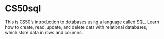 # CS50sql
This is CS50’s introduction to databases using a language called SQL. Learn how to create, read, update, and delete data with relational databases, which store data in rows and columns.

